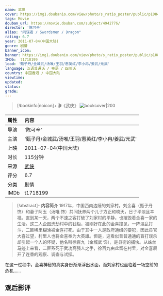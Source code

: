 ```yaml
---
name: 武侠
cover: https://img1.doubanio.com/view/photo/s_ratio_poster/public/p1084310090.jpg
tags: Movie
douban_url: https://movie.douban.com/subject/4942776/
director: '陈可辛'
alias: "同谋者 / Swordsmen / Dragon"
rating: 6.7
year: 2011-07-04(中国大陆)
genre: 剧情
banner_icon: 
banner: https://img1.doubanio.com/view/photo/s_ratio_poster/public/p1084310090.jpg
IMDb:  t1718199
lead: '甄子丹/金城武/汤唯/王羽/惠英红/李小冉/姜武/元武' 
language: 汉语普通话 / 粤语 / 四川话 
country: 中国香港 / 中国大陆 
viewtime:
updated: 
status: 
grade: 
---
```

> [!bookinfo|noicon]+ 🎬《武侠》
> ![bookcover|200](https://img1.doubanio.com/view/photo/s_ratio_poster/public/p1084310090.jpg)
>
| 属性 | 内容                                       |
|:---- |:------------------------------------------ |
| 导演 | '陈可辛'                         |
| 主演 | '甄子丹/金城武/汤唯/王羽/惠英红/李小冉/姜武/元武'                             |
| 上映 | 2011-07-04(中国大陆)                             |
| 时长 | 115分钟                   |
| 来源 | [武侠](https://movie.douban.com/subject/4942776/) |
| 评分 | 6.7                           |
| 分类 | 剧情                            |
| IMDb | t1718199                             | 

> [!abstract]- **内容简介**
>  1917年，中国西南边陲的刘家村。刘金喜（甄子丹 饰）和妻子阿玉（汤唯 饰）共同抚养两个儿子方正和晓天，日子平淡且幸福。直到某一天，两个不速之客打破了刘家村的平静，也摧毁着金喜一家的生活。这二人企图洗劫村中的钱柜，被刚好在此的金喜撞见，一阵混乱打斗，二匪稀里糊涂被金喜打死。由于其中一人是政府通缉的要犯，因此县官大喜过望，村里人也将金喜奉为大英雄。但是，这看似普普通通的盲打误杀却引起一个人的怀疑，他名叫徐百九（金城武 饰），是县衙的捕快。从蛛丝马迹上来看，二匪系死于武功高强人之手，徐百九由此留在村里，对金喜展开了连番的观察、调查与试探。

















在这一过程中，金喜神秘的真实身份渐渐浮出水面，而刘家村也面临着一场空前的危机……
>  
## 观后影评
